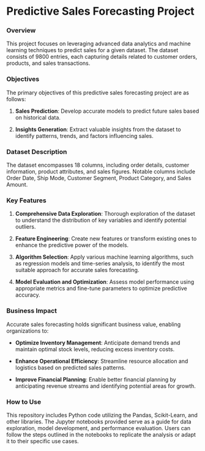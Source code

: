 # Predictive Sales Forecasting Project

### Overview

This project focuses on leveraging advanced data analytics and machine learning techniques to predict sales for a given dataset. The dataset consists of 9800 entries, each capturing details related to customer orders, products, and sales transactions.

### Objectives

The primary objectives of this predictive sales forecasting project are as follows:

1. **Sales Prediction**: Develop accurate models to predict future sales based on historical data.

2. **Insights Generation**: Extract valuable insights from the dataset to identify patterns, trends, and factors influencing sales.

### Dataset Description

The dataset encompasses 18 columns, including order details, customer information, product attributes, and sales figures. Notable columns include Order Date, Ship Mode, Customer Segment, Product Category, and Sales Amount.

### Key Features

1. **Comprehensive Data Exploration**: Thorough exploration of the dataset to understand the distribution of key variables and identify potential outliers.

2. **Feature Engineering**: Create new features or transform existing ones to enhance the predictive power of the models.

3. **Algorithm Selection**: Apply various machine learning algorithms, such as regression models and time-series analysis, to identify the most suitable approach for accurate sales forecasting.

4. **Model Evaluation and Optimization**: Assess model performance using appropriate metrics and fine-tune parameters to optimize predictive accuracy.

### Business Impact

Accurate sales forecasting holds significant business value, enabling organizations to:

- **Optimize Inventory Management**: Anticipate demand trends and maintain optimal stock levels, reducing excess inventory costs.

- **Enhance Operational Efficiency**: Streamline resource allocation and logistics based on predicted sales patterns.

- **Improve Financial Planning**: Enable better financial planning by anticipating revenue streams and identifying potential areas for growth.

### How to Use

This repository includes Python code utilizing the Pandas, Scikit-Learn, and other libraries. The Jupyter notebooks provided serve as a guide for data exploration, model development, and performance evaluation. Users can follow the steps outlined in the notebooks to replicate the analysis or adapt it to their specific use cases.
